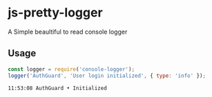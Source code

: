 # js-pretty-logger
A Simple beaultiful to read console logger


## Usage
```javascript
const logger = require('console-logger');
logger('AuthGuard', 'User login initialized', { type: 'info' });
```
```sh
11:53:08 AuthGuard • Initialized
```